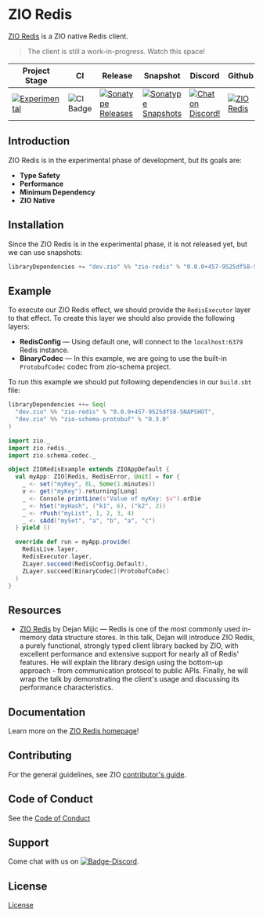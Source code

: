 [//]: # (This file was autogenerated using `zio-sbt-website` plugin via `sbt generateReadme` command.)
[//]: # (So please do not edit it manually. Instead, change "docs/index.md" file or sbt setting keys)
[//]: # (e.g. "readmeDocumentation" and "readmeSupport".)

# ZIO Redis

[ZIO Redis](https://github.com/zio/zio-redis) is a ZIO native Redis client.

> The client is still a work-in-progress. Watch this space!

|Project Stage | CI | Release | Snapshot | Discord | Github |
|--------------|----|---------|----------|---------|--------|
|[![Experimental](https://img.shields.io/badge/Project%20Stage-Experimental-yellowgreen.svg)](https://github.com/zio/zio/wiki/Project-Stages)        |![CI Badge](https://github.com/zio/zio-redis/workflows/CI/badge.svg) |[![Sonatype Releases](https://img.shields.io/nexus/r/https/oss.sonatype.org/dev.zio/zio-redis_2.12.svg)](https://oss.sonatype.org/content/repositories/releases/dev/zio/zio-redis_2.12/) |[![Sonatype Snapshots](https://img.shields.io/nexus/s/https/oss.sonatype.org/dev.zio/zio-redis_2.12.svg)](https://oss.sonatype.org/content/repositories/snapshots/dev/zio/zio-redis_2.12/) |[![Chat on Discord!](https://img.shields.io/discord/629491597070827530?logo=discord)](https://discord.gg/2ccFBr4) |[![ZIO Redis](https://img.shields.io/github/stars/zio/zio-redis?style=social)](https://github.com/zio/zio-redis) |

## Introduction

ZIO Redis is in the experimental phase of development, but its goals are:

- **Type Safety**
- **Performance**
- **Minimum Dependency**
- **ZIO Native**

## Installation

Since the ZIO Redis is in the experimental phase, it is not released yet, but we can use snapshots:

```scala
libraryDependencies += "dev.zio" %% "zio-redis" % "0.0.0+457-9525df58-SNAPSHOT"
```

## Example

To execute our ZIO Redis effect, we should provide the `RedisExecutor` layer to that effect. To create this layer we
should also provide the following layers:

- **RedisConfig** — Using default one, will connect to the `localhost:6379` Redis instance.
- **BinaryCodec** — In this example, we are going to use the built-in `ProtobufCodec` codec from zio-schema project.

To run this example we should put following dependencies in our `build.sbt` file:

```scala
libraryDependencies ++= Seq(
  "dev.zio" %% "zio-redis" % "0.0.0+457-9525df58-SNAPSHOT",
  "dev.zio" %% "zio-schema-protobuf" % "0.3.0"
)
```

```scala
import zio._
import zio.redis._
import zio.schema.codec._

object ZIORedisExample extends ZIOAppDefault {
  val myApp: ZIO[Redis, RedisError, Unit] = for {
    _ <- set("myKey", 8L, Some(1.minutes))
    v <- get("myKey").returning[Long]
    _ <- Console.printLine(s"Value of myKey: $v").orDie
    _ <- hSet("myHash", ("k1", 6), ("k2", 2))
    _ <- rPush("myList", 1, 2, 3, 4)
    _ <- sAdd("mySet", "a", "b", "a", "c")
  } yield ()

  override def run = myApp.provide(
    RedisLive.layer,
    RedisExecutor.layer,
    ZLayer.succeed(RedisConfig.Default),
    ZLayer.succeed[BinaryCodec](ProtobufCodec)
  )
}
```

## Resources

- [ZIO Redis](https://www.youtube.com/watch?v=yqFt3b3RBkI) by Dejan Mijic — Redis is one of the most commonly used
  in-memory data structure stores. In this talk, Dejan will introduce ZIO Redis, a purely functional, strongly typed
  client library backed by ZIO, with excellent performance and extensive support for nearly all of Redis' features. He
  will explain the library design using the bottom-up approach - from communication protocol to public APIs. Finally, he
  will wrap the talk by demonstrating the client's usage and discussing its performance characteristics.

## Documentation

Learn more on the [ZIO Redis homepage](https://zio.dev/zio-redis/)!

## Contributing

For the general guidelines, see ZIO [contributor's guide](https://zio.dev/about/contributing).

## Code of Conduct

See the [Code of Conduct](https://zio.dev/about/code-of-conduct)

## Support

Come chat with us on [![Badge-Discord]][Link-Discord].

[Badge-Discord]: https://img.shields.io/discord/629491597070827530?logo=discord "chat on discord"
[Link-Discord]: https://discord.gg/2ccFBr4 "Discord"

## License

[License](LICENSE)
